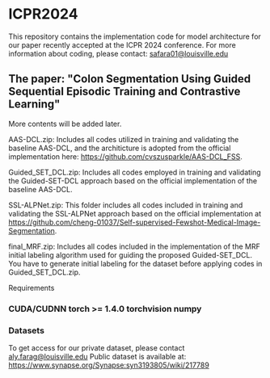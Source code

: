 # ICPR2024
This repository contains the implementation code for model architecture for our paper recently accepted at the ICPR 2024 conference. For more information about coding, please contact: safara01@louisville.edu
 
## The paper: "Colon Segmentation Using Guided Sequential Episodic Training and Contrastive Learning"

More contents will be added later.

AAS-DCL.zip: Includes all codes utilized in training and validating the baseline AAS-DCL, and the architicture is adopted from the official implementation here: https://github.com/cvszusparkle/AAS-DCL_FSS.

Guided_SET_DCL.zip: Includes all codes employed in training and validating the Guided-SET-DCL approach based on the official implementation of the baseline AAS-DCL.

SSL-ALPNet.zip: This folder includes all codes included in training and validating the SSL-ALPNet approach based on the official implementation at https://github.com/cheng-01037/Self-supervised-Fewshot-Medical-Image-Segmentation.

final_MRF.zip: Includes all codes included in the implementation of the MRF initial labeling algorithm used for guiding the proposed Guided-SET_DCL. You have to generate initial labeling for the dataset before applying codes in Guided_SET_DCL.zip.



Requirements

### CUDA/CUDNN torch >= 1.4.0 torchvision numpy

### Datasets 
 
To get access for our private dataset, please contact aly.farag@louisville.edu
Public dataset is available at: https://www.synapse.org/Synapse:syn3193805/wiki/217789
